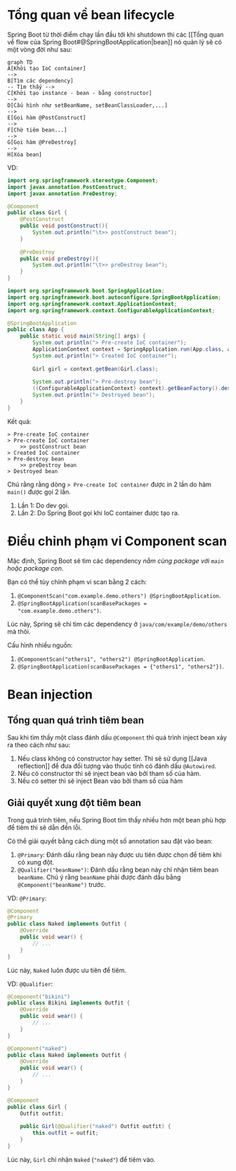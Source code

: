 
# Tổng quan về bean lifecycle

Spring Boot từ thời điểm chạy lần đầu tới khi shutdown thì các [[Tổng quan về flow của Spring Boot#@SpringBootApplication|bean]] nó quản lý sẽ có một vòng đời như sau:

```mermaid
graph TD
A[Khởi tạo IoC container]
-->
B[Tìm các dependency]
-- Tìm thấy -->
C[Khởi tạo instance - bean - bằng constructor]
-->
D[Cấu hình như setBeanName, setBeanClassLoader,...]
-->
E[Gọi hàm @PostConstruct]
-->
F[Chờ tiêm bean...]
-->
G[Gọi hàm @PreDestroy]
-->
H[Xóa bean]
```

VD:
```java
import org.springframework.stereotype.Component;
import javax.annotation.PostConstruct;
import javax.annotation.PreDestroy;

@Component
public class Girl {
    @PostConstruct
    public void postConstruct(){
        System.out.println("\t>> postConstruct bean");
    }
	
    @PreDestroy
    public void preDestroy(){
        System.out.println("\t>> preDestroy bean");
    }
}
```

```java
import org.springframework.boot.SpringApplication;
import org.springframework.boot.autoconfigure.SpringBootApplication;
import org.springframework.context.ApplicationContext;
import org.springframework.context.ConfigurableApplicationContext;

@SpringBootApplication
public class App {
    public static void main(String[] args) {
        System.out.println("> Pre-create IoC container");
        ApplicationContext context = SpringApplication.run(App.class, args);
        System.out.println("> Created IoC container");
        
        Girl girl = context.getBean(Girl.class);
        
        System.out.println("> Pre-destroy bean");
        ((ConfigurableApplicationContext) context).getBeanFactory().destroyBean(girl);
        System.out.println("> Destroyed bean");
    }
}
```

Kết quả:
```shell
> Pre-create IoC container
> Pre-create IoC container
	>> postConstruct bean
> Created IoC container
> Pre-destroy bean
	>> preDestroy bean
> Destroyed bean
```

Chú rằng rằng dòng `> Pre-create IoC container` được in 2 lần do hàm `main()` được gọi 2 lần.
1. Lần 1: Do dev gọi.
2. Lần 2: Do Spring Boot gọi khi IoC container được tạo ra.

# Điều chỉnh phạm vi Component scan

Mặc định, Spring Boot sẽ tìm các dependency *nằm cùng package với `main` hoặc package con*.

Bạn có thể tùy chỉnh phạm vi scan bằng 2 cách:
1. `@ComponentScan("com.example.demo.others") @SpringBootApplication`.
2. `@SpringBootApplication(scanBasePackages = "com.example.demo.others")`.

Lúc này, Spring sẽ chỉ tìm các dependency ở `java/com/example/demo/others` mà thôi.

Cấu hình nhiều nguồn:
1. `@ComponentScan("others1", "others2") @SpringBootApplication`.
2. `@SpringBootApplication(scanBasePackages = {"others1", "others2"})`.

# Bean injection

## Tổng quan quá trình tiêm bean

Sau khi tìm thấy một class đánh dấu `@Component` thì quá trình inject bean xảy ra theo cách như sau:
1. Nếu class không có constructor hay setter. Thì sẽ sử dụng [[Java reflection]] để đưa đối tượng vào thuộc tính có đánh dấu `@Autowired`.
2. Nếu có constructor thì sẽ inject bean vào bởi tham số của hàm.
3. Nếu có setter thì sẽ inject Bean vào bởi tham số của hàm

## Giải quyết xung đột tiêm bean

Trong quá trình tiêm, nếu Spring Boot tìm thấy nhiều hơn một bean phù hợp để tiêm thì sẽ dẫn đến lỗi.

Có thể giải quyết bằng cách dùng một số annotation sau đặt vào bean:
1. `@Primary`: Đánh dấu rằng bean này được ưu tiên được chọn để tiêm khi có xung đột.
2. `@Qualifier("beanName")`: Đánh dấu rằng bean này chỉ nhận tiêm bean `beanName`. Chú ý rằng `beanName` phải được đánh dấu bằng `@Component("beanName")` trước.

VD: `@Primary`:
```java
@Component
@Primary
public class Naked implements Outfit {
    @Override
    public void wear() {
        // ...
    }
}
```
Lúc này, `Naked` luôn được ưu tiên để tiêm.

VD: `@Qualifier`:
```java
@Component("bikini")
public class Bikini implements Outfit {
    @Override
    public void wear() {
	    // ...
    }
}

@Component("naked")
public class Naked implements Outfit {
    @Override
    public void wear() {
        // ...
    }
}

@Component
public class Girl {
    Outfit outfit;
    
    public Girl(@Qualifier("naked") Outfit outfit) {
        this.outfit = outfit;
    }
}
```
Lúc này, `Girl` chỉ nhận `Naked` (`"naked"`) để tiêm vào.
